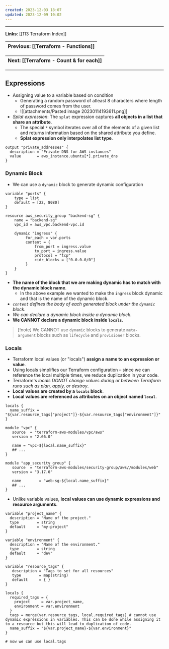 ```yaml
---
created: 2023-12-03 18:07
updated: 2023-12-09 10:02
---
```

---
**Links**: [[113 Terraform Index]]

| Previous: [[Terraform - Functions]] |
|-|

| Next: [[Terraform - Count & for each]] |
|-|

---
## Expressions
- Assigning value to a variable based on condition
	- Generating a random password of atleast 8 characters where length of password comes from the user.
	- ![[attachments/Pasted image 20230114193611.png]]
- *Splat expression*: The `splat` expression captures **all objects in a list that share an attribute**. 
	- The special `*` symbol iterates over all of the elements of a given list and returns information based on the shared attribute you define.
	- **Splat expression only interpolates list type**.

```hcl title:"Example of splat operation" fold
output "private_addresses" {
  description = "Private DNS for AWS instances"
  value       = aws_instance.ubuntu[*].private_dns
}
```

### Dynamic Block
- We can use a `dynamic` block to generate dynamic configuration

```hcl title:"using dynamic block" fold
variable "ports" {
	type = list
	default = [22, 8080]
}

resource aws_security_group "backend-sg" {
	name = "backend-sg"
	vpc_id = aws_vpc.backend-vpc.id

	dynamic "ingress" {
		 for_each = var.ports
		 content = {
			 from_port = ingress.value
			 to_port = ingress.value
			 protocol = "tcp"
			 cidr_blocks = ["0.0.0.0/0"]
		 }
	}
}
```

- **The name of the block that we are making dynamic has to match with the dynamic block name**.
	- In the above example we wanted to make the `ingress` block dynamic and that is the name of the dynamic block.
- *`content` defines the body of each generated block under the `dynamic` block*.
- *We can declare a dynamic block inside a dynamic block*.
- **We CANNOT declare a dynamic block inside `locals`**.

> [!note] We CANNOT use `dynamic` blocks to generate `meta-argument` blocks such as `lifecycle` and `provisioner` blocks.

### Locals
- Terraform local values (or "locals") **assign a name to an expression or value**. 
- Using locals simplifies our Terraform configuration – since we can reference the local multiple times, we reduce duplication in your code.
- Terraform's *locals DONOT change values during or between Terraform runs such as plan, apply, or destroy*.
- **Local values are created by a `locals` block**.
- **Local values are referenced as attributes on an object named `local`**.

```hcl hl:9,17 title:"Setting and using locals" fold
locals {
  name_suffix = "${var.resource_tags["project"]}-${var.resource_tags["environment"]}"
}

module "vpc" {
   source  = "terraform-aws-modules/vpc/aws"
   version = "2.66.0"

   name = "vpc-${local.name_suffix}"
   ## ...
}

module "app_security_group" {
   source  = "terraform-aws-modules/security-group/aws//modules/web"
   version = "3.17.0"

   name        = "web-sg-${local.name_suffix}"
   ## ...
}
```

- Unlike variable values, **local values can use dynamic expressions and resource arguments**.

```hcl title:"Using dynamic expressions with locals" fold
variable "project_name" {
  description = "Name of the project."
  type        = string
  default     = "my-project"
}

variable "environment" {
  description = "Name of the environment."
  type        = string
  default     = "dev"
}

variable "resource_tags" {
   description = "Tags to set for all resources"
   type        = map(string)
   default     = { }
}

locals {
  required_tags = {
    project     = var.project_name,
    environment = var.environment
  }
  tags = merge(var.resource_tags, local.required_tags) # cannot use dynamic expressions in variables. This can be done while assigning it to a resource but this will lead to duplication of code.
  name_suffix = "${var.project_name}-${var.environment}"
}

# now we can use local.tags
```